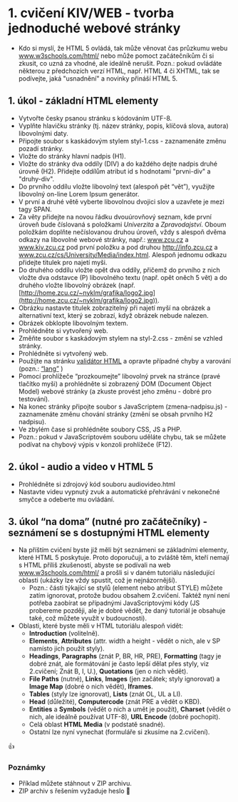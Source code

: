 # 1. cvičení KIV/WEB - tvorba jednoduché webové stránky

* Kdo si myslí, že HTML 5 ovládá, tak může věnovat čas průzkumu webu www.w3schools.com/html/ nebo může pomoct začátečníkům či si zkusit, co uzná za vhodné, ale ideálně nerušit.
Pozn.: pokud ovládáte některou z předchozích verzí HTML, např. HTML 4 či XHTML, tak se podívejte, jaká "usnadnění" a novinky přináší HTML 5. 

## 1. úkol - základní HTML elementy

* Vytvořte česky psanou stránku s kódováním UTF-8. 
* Vyplňte hlavičku stránky (tj. název stránky, popis, klíčová slova, autora) libovolnými daty.
* Připojte soubor s kaskádovým stylem styl-1.css - zaznamenáte změnu pozadí stránky.
* Vložte do stránky hlavní nadpis (H1).
* Vložte do stránky dva oddíly (DIV) a do každého dejte nadpis druhé úrovně (H2). Přidejte oddílům atribut id s hodnotami "prvni-div" a "druhy-div".
* Do prvního oddílu vložte libovolný text (alespoň pět “vět”), využijte libovolný on-line Lorem Ipsum generátor.
* V první a druhé větě vyberte libovolnou dvojici slov a uzavřete je mezi tagy SPAN.
* Za věty přidejte na novou řádku dvouúrovňový seznam, kde první úroveň bude číslovaná s položkami *Univerzita* a *Zpravodajství*. Oboum položkám doplňte nečíslovanou druhou úroveň, vždy s alespoň dvěma odkazy na libovolné webové stránky, např.: www.zcu.cz a www.kiv.zcu.cz pod první položku a pod druhou http://info.zcu.cz a www.zcu.cz/cs/University/Media/index.html. Alespoň jednomu odkazu přidejte titulek pro najetí myši.
* Do druhého oddílu vložte opět dva oddíly, přičemž do prvního z nich vložte dva odstavce (P) libovolného textu (např. opět oněch 5 vět) a do druhého vložte libovolný obrázek (např. [http://home.zcu.cz/~nyklm/grafika/logo2.jpg](http://home.zcu.cz/~nyklm/grafika/logo2.jpg)).
* Obrázku nastavte titulek zobrazitelný při najetí myší na obrázek a alternativní text, který se zobrazí, když obrázek nebude nalezen.
* Obrázek obklopte libovolným textem.
* Prohlédněte si vytvořený web.
* Změňte soubor s kaskádovým stylem na styl-2.css - změní se vzhled stránky.
* Prohlédněte si vytvořený web.
* Použijte na stránku [validátor HTML](https://validator.w3.org/) a opravte případné chyby a varování (pozn.: [“lang”](http://www.iana.org/assignments/language-subtag-registry/language-subtag-registry) )
* Pomocí prohlížeče “prozkoumejte” libovolný prvek na stránce (pravé tlačítko myši) a prohlédněte si zobrazený DOM (Document Object Model) webové stránky (a zkuste provést jeho změnu - dobré pro testování).
* Na konec stránky připojte soubor s JavaScriptem (zmena-nadpisu.js) - zaznamenáte změnu chování stránky (změní se obsah prvního H2 nadpisu).
* Ve zbylém čase si prohlédněte soubory CSS, JS a PHP.
* Pozn.: pokud v JavaScriptovém souboru uděláte chybu, tak se můžete podívat na chybový výpis v konzoli prohlížeče (F12).

## 2. úkol - audio a video v HTML 5

* Prohlédněte si zdrojový kód souboru audiovideo.html
* Nastavte videu vypnutý zvuk a automatické přehrávání v nekonečné smyčce a odeberte mu ovládání.

## 3. úkol “na doma” (nutné pro začátečníky) - seznámení se s dostupnými HTML elementy

* Na příštím cvičení byste již měli být seznámeni se základními elementy, které HTML 5 poskytuje. Proto doporučuji, a to zvláště těm, kteří nemají s HTML příliš zkušeností, abyste se podívali na web www.w3schools.com/html/ a prošli si v daném tutoriálu následující oblasti (ukázky lze vždy spustit, což je nejnázornější).
    * Pozn.: části týkající se stylů (element nebo atribut STYLE) můžete zatím ignorovat, protože budou obsahem 2.cvičení. Taktéž nyní není potřeba zaobírat se případnými JavaScriptovými kódy (JS probereme později, ale je dobré vědět, že daný tutoriál je obsahuje také, což můžete využít v budoucnosti).
* Oblasti, které byste měli v HTML tutoriálu alespoň vidět:
    * **Introduction** (volitelně).
    * **Elements**, **Attributes** (attr. width a height - vědět o nich, ale v SP namísto jich použít styly).
    * **Headings**, **Paragraphs** (znát P, BR, HR, PRE), **Formatting** (tagy je dobré znát, ale formátování je často lepší dělat přes styly, viz 2.cvičení; Znát B, I, U.), **Quotations** (jen o nich vědět).
    * **File Paths** (nutné), **Links**, **Images** (jen začátek; styly ignorovat) a **Image Map** (dobré o nich vědět), **Iframes**.
    * **Tables** (styly lze ignorovat), **Lists** (znát OL, UL a LI).
    * **Head** (důležité), **Computercode** (znát PRE a vědět o KBD).
    * **Entities** a **Symbols** (vědět o nich a umět je použít), **Charset** (vědět o nich, ale ideálně používat UTF-8), **URL Encode** (dobré pochopit).
    * Celá oblast **HTML Media** (v podstatě snadné).
    * Ostatní lze nyní vynechat (formuláře si zkusíme na 2.cvičení).   

:+1:

### Poznámky
* Příklad můžete stáhnout v ZIP archivu.
* ZIP archiv s řešením vyžaduje heslo :dog:
